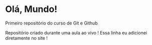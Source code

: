 # Olá, Mundo!
 Primeiro repositório do curso de Git e Github

Repositório criado durante uma aula ao vivo !
Essa linha eu adicionei diretamente no site !
